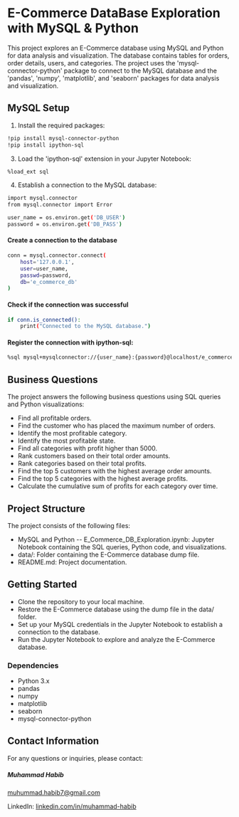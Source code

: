 # E-Commerce DataBase Exploration with MySQL & Python

This project explores an E-Commerce database using MySQL and Python for data analysis and visualization. The database contains tables for orders, order details, users, and categories. The project uses the 'mysql-connector-python' package to connect to the MySQL database and the 'pandas', 'numpy', 'matplotlib', and 'seaborn' packages for data analysis and visualization.

## MySQL Setup

1. Install the required packages:
```bash
!pip install mysql-connector-python
!pip install ipython-sql
```

3. Load the 'ipython-sql' extension in your Jupyter Notebook:
```bash
%load_ext sql
```

4. Establish a connection to the MySQL database:
```bash
import mysql.connector
from mysql.connector import Error
```
```bash
user_name = os.environ.get('DB_USER')
password = os.environ.get('DB_PASS')
```

#### Create a connection to the database
```bash
conn = mysql.connector.connect(
    host='127.0.0.1',
    user=user_name,
    passwd=password,
    db='e_commerce_db'
)
```
#### Check if the connection was successful
```bash
if conn.is_connected():
    print("Connected to the MySQL database.")
```
#### Register the connection with ipython-sql:
```bash
%sql mysql+mysqlconnector://{user_name}:{password}@localhost/e_commerce_db
```
## Business Questions
The project answers the following business questions using SQL queries and Python visualizations:

- Find all profitable orders.
- Find the customer who has placed the maximum number of orders.
- Identify the most profitable category.
- Identify the most profitable state.
- Find all categories with profit higher than 5000.
- Rank customers based on their total order amounts.
- Rank categories based on their total profits.
- Find the top 5 customers with the highest average order amounts.
- Find the top 5 categories with the highest average profits.
- Calculate the cumulative sum of profits for each category over time.
  
## Project Structure
The project consists of the following files:

- MySQL and Python -- E_Commerce_DB_Exploration.ipynb: 
Jupyter Notebook containing the SQL queries, Python code, and visualizations.
- data/: Folder containing the E-Commerce database dump file.
- README.md: Project documentation.
## Getting Started
- Clone the repository to your local machine.
- Restore the E-Commerce database using the dump file in the data/ folder.
- Set up your MySQL credentials in the Jupyter Notebook to establish a connection to the database.
- Run the Jupyter Notebook to explore and analyze the E-Commerce database.
### Dependencies
- Python 3.x
- pandas
- numpy
- matplotlib
- seaborn
- mysql-connector-python

## Contact Information

For any questions or inquiries, please contact:

##### Muhammad Habib

[muhummad.habib7@gmail.com](muhummad.habib7@gmail.com)

LinkedIn: [linkedin.com/in/muhammad-habib](https://www.linkedin.com/in/muhammad-habib)
